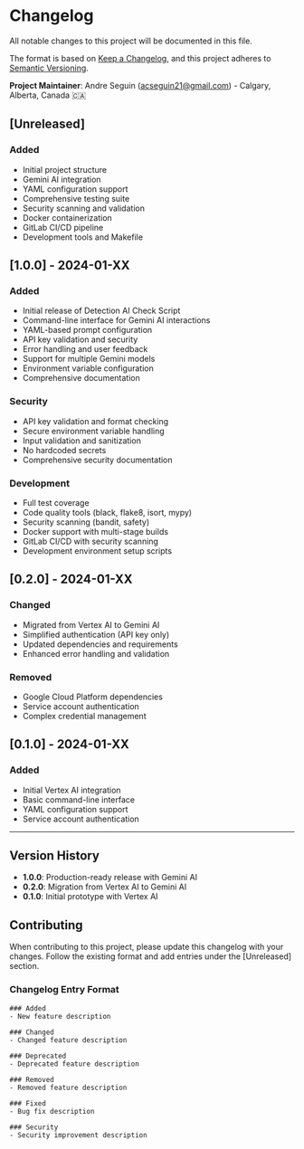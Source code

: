 # Changelog

All notable changes to this project will be documented in this file.

The format is based on [Keep a Changelog](https://keepachangelog.com/en/1.0.0/),
and this project adheres to [Semantic Versioning](https://semver.org/spec/v2.0.0.html).

**Project Maintainer**: Andre Seguin (acseguin21@gmail.com) - Calgary, Alberta, Canada 🇨🇦

## [Unreleased]

### Added
- Initial project structure
- Gemini AI integration
- YAML configuration support
- Comprehensive testing suite
- Security scanning and validation
- Docker containerization
- GitLab CI/CD pipeline
- Development tools and Makefile

## [1.0.0] - 2024-01-XX

### Added
- Initial release of Detection AI Check Script
- Command-line interface for Gemini AI interactions
- YAML-based prompt configuration
- API key validation and security
- Error handling and user feedback
- Support for multiple Gemini models
- Environment variable configuration
- Comprehensive documentation

### Security
- API key validation and format checking
- Secure environment variable handling
- Input validation and sanitization
- No hardcoded secrets
- Comprehensive security documentation

### Development
- Full test coverage
- Code quality tools (black, flake8, isort, mypy)
- Security scanning (bandit, safety)
- Docker support with multi-stage builds
- GitLab CI/CD with security scanning
- Development environment setup scripts

## [0.2.0] - 2024-01-XX

### Changed
- Migrated from Vertex AI to Gemini AI
- Simplified authentication (API key only)
- Updated dependencies and requirements
- Enhanced error handling and validation

### Removed
- Google Cloud Platform dependencies
- Service account authentication
- Complex credential management

## [0.1.0] - 2024-01-XX

### Added
- Initial Vertex AI integration
- Basic command-line interface
- YAML configuration support
- Service account authentication

---

## Version History

- **1.0.0**: Production-ready release with Gemini AI
- **0.2.0**: Migration from Vertex AI to Gemini AI
- **0.1.0**: Initial prototype with Vertex AI

## Contributing

When contributing to this project, please update this changelog with your changes.
Follow the existing format and add entries under the [Unreleased] section.

### Changelog Entry Format

```
### Added
- New feature description

### Changed
- Changed feature description

### Deprecated
- Deprecated feature description

### Removed
- Removed feature description

### Fixed
- Bug fix description

### Security
- Security improvement description
```
